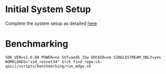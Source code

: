 # Initial System Setup 
Complete the system setup as detailed [here](https://github.com/krai/ck-qaic/blob/main/script/setup.aedk/README.md)

# Benchmarking 
``` 
SDK_VER=v1.6.80 POWER=no SUT=aedk_15w DOCKER=no SINGLESTREAM_ONLY=yes  WORKLOADS="ssd_resnet34" $(ck find repo:ck-qaic)/scripts/benchmarking/run_edge.sh  
```